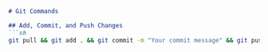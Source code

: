 ```markdown
# Git Commands

## Add, Commit, and Push Changes
```sh
git pull && git add . && git commit -m "Your commit message" && git push origin main
```
```
